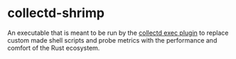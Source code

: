 # collectd-shrimp

An executable that is meant to be run by the [collectd exec plugin](https://collectd.org/wiki/index.php/Plugin:Exec)
to replace custom made shell scripts and probe metrics with the performance and comfort of the Rust ecosystem.
